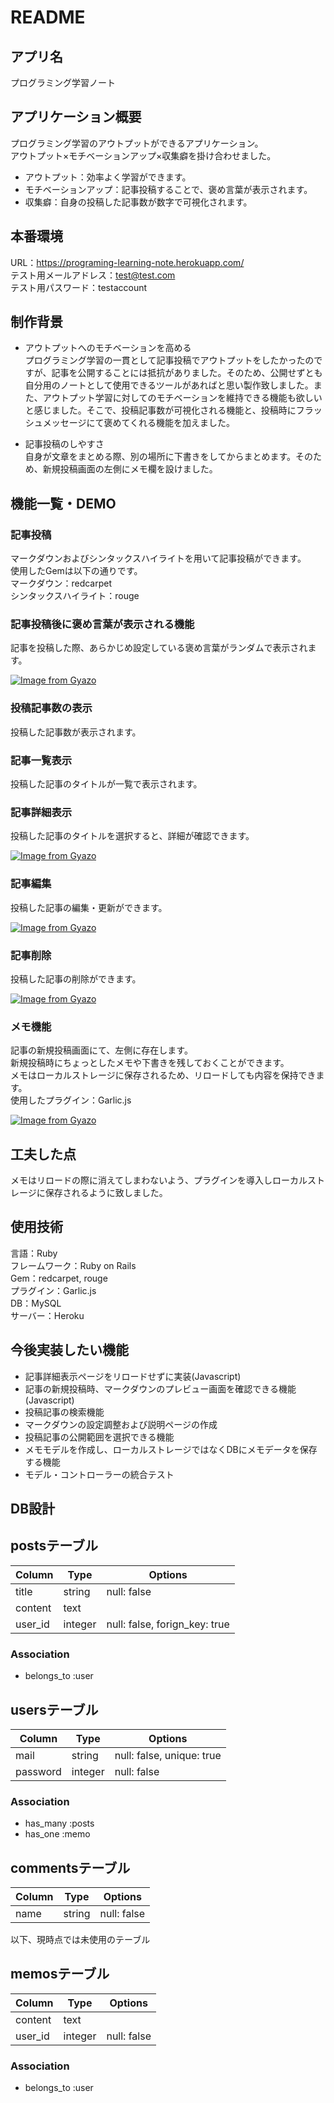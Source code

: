 # README

## アプリ名
プログラミング学習ノート


## アプリケーション概要
プログラミング学習のアウトプットができるアプリケーション。  
アウトプット×モチベーションアップ×収集癖を掛け合わせました。  
- アウトプット：効率よく学習ができます。  
- モチベーションアップ：記事投稿することで、褒め言葉が表示されます。  
- 収集癖：自身の投稿した記事数が数字で可視化されます。  

## 本番環境
URL：https://programing-learning-note.herokuapp.com/  
テスト用メールアドレス：test@test.com  
テスト用パスワード：testaccount  

## 制作背景
- アウトプットへのモチベーションを高める  
プログラミング学習の一貫として記事投稿でアウトプットをしたかったのですが、記事を公開することには抵抗がありました。そのため、公開せずとも自分用のノートとして使用できるツールがあればと思い製作致しました。また、アウトプット学習に対してのモチベーションを維持できる機能も欲しいと感じました。そこで、投稿記事数が可視化される機能と、投稿時にフラッシュメッセージにて褒めてくれる機能を加えました。  
  
- 記事投稿のしやすさ  
自身が文章をまとめる際、別の場所に下書きをしてからまとめます。そのため、新規投稿画面の左側にメモ欄を設けました。


## 機能一覧・DEMO

### 記事投稿
マークダウンおよびシンタックスハイライトを用いて記事投稿ができます。  
使用したGemは以下の通りです。  
マークダウン：redcarpet  
シンタックスハイライト：rouge  

### 記事投稿後に褒め言葉が表示される機能
記事を投稿した際、あらかじめ設定している褒め言葉がランダムで表示されます。  

[![Image from Gyazo](https://i.gyazo.com/2bf6d2783a64512b378e5132e71306db.gif)](https://gyazo.com/2bf6d2783a64512b378e5132e71306db)

### 投稿記事数の表示
投稿した記事数が表示されます。  

### 記事一覧表示
投稿した記事のタイトルが一覧で表示されます。  

### 記事詳細表示
投稿した記事のタイトルを選択すると、詳細が確認できます。  

[![Image from Gyazo](https://i.gyazo.com/f8f77715a234b0884728fef7164ed458.gif)](https://gyazo.com/f8f77715a234b0884728fef7164ed458)

### 記事編集
投稿した記事の編集・更新ができます。  

[![Image from Gyazo](https://i.gyazo.com/21d3cf109075c931739523f6c91cb91a.gif)](https://gyazo.com/21d3cf109075c931739523f6c91cb91a)

### 記事削除
投稿した記事の削除ができます。  

[![Image from Gyazo](https://i.gyazo.com/9a6c43f5c3c52474ef7f0e598d53659c.gif)](https://gyazo.com/9a6c43f5c3c52474ef7f0e598d53659c)

### メモ機能
記事の新規投稿画面にて、左側に存在します。  
新規投稿時にちょっとしたメモや下書きを残しておくことができます。  
メモはローカルストレージに保存されるため、リロードしても内容を保持できます。  
使用したプラグイン：Garlic.js  

[![Image from Gyazo](https://i.gyazo.com/fc53ba0eea89fecb98cb970d9fbf25b1.gif)](https://gyazo.com/fc53ba0eea89fecb98cb970d9fbf25b1)

## 工夫した点
メモはリロードの際に消えてしまわないよう、プラグインを導入しローカルストレージに保存されるように致しました。  

## 使用技術
言語：Ruby  
フレームワーク：Ruby on Rails  
Gem：redcarpet, rouge  
プラグイン：Garlic.js  
DB：MySQL  
サーバー：Heroku  



## 今後実装したい機能
- 記事詳細表示ページをリロードせずに実装(Javascript)  
- 記事の新規投稿時、マークダウンのプレビュー画面を確認できる機能(Javascript)  
- 投稿記事の検索機能  
- マークダウンの設定調整および説明ページの作成  
- 投稿記事の公開範囲を選択できる機能  
- メモモデルを作成し、ローカルストレージではなくDBにメモデータを保存する機能  
- モデル・コントローラーの統合テスト  


## DB設計

## postsテーブル

|Column|Type|Options|
|------|----|-------|
|title|string|null: false|
|content|text|
|user_id|integer|null: false, forign_key: true|

### Association
- belongs_to :user

## usersテーブル

|Column|Type|Options|
|------|----|-------|
|mail|string|null: false, unique: true|
|password|integer|null: false|

### Association
- has_many :posts
- has_one :memo

## commentsテーブル

|Column|Type|Options|
|------|----|-------|
|name|string|null: false|



以下、現時点では未使用のテーブル

## memosテーブル

|Column|Type|Options|
|------|----|-------|
|content|text|
|user_id|integer|null: false|

### Association
- belongs_to :user